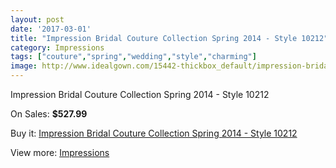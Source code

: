 ```yaml
---
layout: post
date: '2017-03-01'
title: "Impression Bridal Couture Collection Spring 2014 - Style 10212"
category: Impressions
tags: ["couture","spring","wedding","style","charming"]
image: http://www.idealgown.com/15442-thickbox_default/impression-bridal-couture-collection-spring-2014-style-10212.jpg
---
```

Impression Bridal Couture Collection Spring 2014 - Style 10212

On Sales: **$527.99**
<a href="https://www.idealgown.com/en/impressions/6178-impression-bridal-couture-collection-spring-2014-style-10212.html"><amp-img layout="responsive" width="600" height="600" src="//www.idealgown.com/15442-thickbox_default/impression-bridal-couture-collection-spring-2014-style-10212.jpg" alt="Impression Bridal Couture Collection Spring 2014 - Style 10212 0" /></a>
<a href="https://www.idealgown.com/en/impressions/6178-impression-bridal-couture-collection-spring-2014-style-10212.html"><amp-img layout="responsive" width="600" height="600" src="//www.idealgown.com/15444-thickbox_default/impression-bridal-couture-collection-spring-2014-style-10212.jpg" alt="Impression Bridal Couture Collection Spring 2014 - Style 10212 1" /></a>
<a href="https://www.idealgown.com/en/impressions/6178-impression-bridal-couture-collection-spring-2014-style-10212.html"><amp-img layout="responsive" width="600" height="600" src="//www.idealgown.com/15443-thickbox_default/impression-bridal-couture-collection-spring-2014-style-10212.jpg" alt="Impression Bridal Couture Collection Spring 2014 - Style 10212 2" /></a>

Buy it: [Impression Bridal Couture Collection Spring 2014 - Style 10212](https://www.idealgown.com/en/impressions/6178-impression-bridal-couture-collection-spring-2014-style-10212.html "Impression Bridal Couture Collection Spring 2014 - Style 10212")

View more: [Impressions](https://www.idealgown.com/en/91-impressions "Impressions")